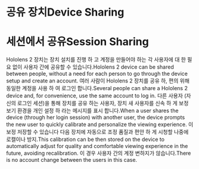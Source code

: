 # <a name="device-sharing"></a><span data-ttu-id="052ca-101">공유 장치</span><span class="sxs-lookup"><span data-stu-id="052ca-101">Device Sharing</span></span>


# <a name="session-sharing"></a><span data-ttu-id="052ca-102">세션에서 공유</span><span class="sxs-lookup"><span data-stu-id="052ca-102">Session Sharing</span></span>

<span data-ttu-id="052ca-103">Hololens 2 장치는 장치 설치를 진행 하 고 계정을 만들어야 하는 각 사용자에 대 한 필요 없이 사용자 간에 공유할 수 있습니다.</span><span class="sxs-lookup"><span data-stu-id="052ca-103">Hololens 2 device can be shared between people, without a need for each person to go through the device setup and create an account.</span></span> <span data-ttu-id="052ca-104">여러 사람이 Hololens 2 장치를 공유 하, 편의 위해 동일한 계정을 사용 하 여 로그인 합니다.</span><span class="sxs-lookup"><span data-stu-id="052ca-104">Several people can share a Hololens 2 device and, for convenience, use the same account to log in.</span></span> <span data-ttu-id="052ca-105">다른 사용자 (자신의 로그인 세션)을 통해 장치를 공유 하는 사용자, 장치 새 사용자를 신속 하 게 보정 보기 환경을 개인 설정 하 라는 메시지를 표시 합니다.</span><span class="sxs-lookup"><span data-stu-id="052ca-105">When a user shares the device (through her login session) with another user, the device prompts the new user to quickly calibrate and personalize the viewing experience.</span></span> <span data-ttu-id="052ca-106">이 보정 저장할 수 있습니다 다음 장치에 자동으로 조정 품질과 편안 하 게 시청할 나중에 로캘이나 방지.</span><span class="sxs-lookup"><span data-stu-id="052ca-106">This calibration can be then stored on the device to automatically adjust for quality and comfortable viewing experience in the future, avoiding recalibration.</span></span> <span data-ttu-id="052ca-107">이 경우 사용자 간의 계정 변하지가 않습니다.</span><span class="sxs-lookup"><span data-stu-id="052ca-107">There is no account change between the users in this case.</span></span> 
